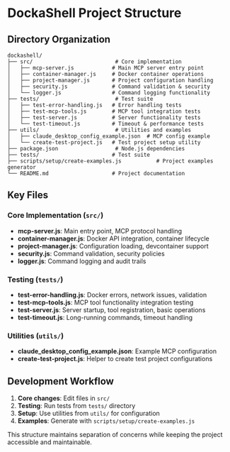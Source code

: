 # DockaShell Project Structure

## Directory Organization

```
dockashell/
├── src/                          # Core implementation
│   ├── mcp-server.js            # Main MCP server entry point
│   ├── container-manager.js     # Docker container operations
│   ├── project-manager.js       # Project configuration handling
│   ├── security.js              # Command validation & security
│   └── logger.js                # Command logging functionality
├── tests/                        # Test suite
│   ├── test-error-handling.js   # Error handling tests
│   ├── test-mcp-tools.js        # MCP tool integration tests
│   ├── test-server.js           # Server functionality tests
│   └── test-timeout.js          # Timeout & performance tests
├── utils/                        # Utilities and examples
│   ├── claude_desktop_config_example.json  # MCP config example
│   └── create-test-project.js   # Test project setup utility
├── package.json                  # Node.js dependencies
├── tests/                       # Test suite
├── scripts/setup/create-examples.js           # Project examples generator
└── README.md                    # Project documentation
```

## Key Files

### Core Implementation (`src/`)
- **mcp-server.js**: Main entry point, MCP protocol handling
- **container-manager.js**: Docker API integration, container lifecycle
- **project-manager.js**: Configuration loading, devcontainer support
- **security.js**: Command validation, security policies
- **logger.js**: Command logging and audit trails

### Testing (`tests/`)
- **test-error-handling.js**: Docker errors, network issues, validation
- **test-mcp-tools.js**: MCP tool functionality integration testing
- **test-server.js**: Server startup, tool registration, basic operations
- **test-timeout.js**: Long-running commands, timeout handling

### Utilities (`utils/`)
- **claude_desktop_config_example.json**: Example MCP configuration
- **create-test-project.js**: Helper to create test project configurations

## Development Workflow

1. **Core changes**: Edit files in `src/`
2. **Testing**: Run tests from `tests/` directory
3. **Setup**: Use utilities from `utils/` for configuration
4. **Examples**: Generate with `scripts/setup/create-examples.js`

This structure maintains separation of concerns while keeping the project accessible and maintainable.
